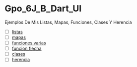 # Gpo_6J_B_Dart_UI
Ejemplos De Mis Listas, Mapas, Funciones, Clases Y Herencia 

- [ ] [listas](https://dartpad.dartlang.org/)
- [ ] [mapas](https://dartpad.dartlang.org/)
- [ ] [funciones varias](https://dartpad.dartlang.org/54acca0c97fb8488f41e368ce6aedc32)
- [ ] [funcion flecha](https://dartpad.dartlang.org/a59f59ef179f16c27d552568553702cf)
- [ ] [clases](https://dartpad.dartlang.org/c755ee16378862cacf6547d0b161aad9)
- [ ] [herencia](https://dartpad.dartlang.org/c02d1d9cda2a7f3bd6ee73cf6c45907c)

